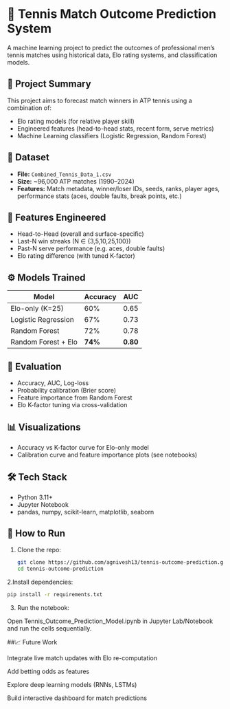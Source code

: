 # 🎾 Tennis Match Outcome Prediction System

A machine learning project to predict the outcomes of professional men’s tennis matches using historical data, Elo rating systems, and classification models.

## 📌 Project Summary

This project aims to forecast match winners in ATP tennis using a combination of:
- Elo rating models (for relative player skill)
- Engineered features (head-to-head stats, recent form, serve metrics)
- Machine Learning classifiers (Logistic Regression, Random Forest)

## 📂 Dataset

- **File:** `Combined_Tennis_Data_1.csv`
- **Size:** ~96,000 ATP matches (1990–2024)
- **Features:** Match metadata, winner/loser IDs, seeds, ranks, player ages, performance stats (aces, double faults, break points, etc.)

## 🔧 Features Engineered

- Head-to-Head (overall and surface-specific)
- Last-N win streaks (N ∈ {3,5,10,25,100})
- Past-N serve performance (e.g. aces, double faults)
- Elo rating difference (with tuned K-factor)

## ⚙️ Models Trained

| Model                  | Accuracy | AUC  |
|------------------------|----------|------|
| Elo-only (K=25)        | 60%      | 0.65 |
| Logistic Regression    | 67%      | 0.73 |
| Random Forest          | 72%      | 0.78 |
| Random Forest + Elo    | **74%**  | **0.80** |

## 🧪 Evaluation

- Accuracy, AUC, Log-loss
- Probability calibration (Brier score)
- Feature importance from Random Forest
- Elo K-factor tuning via cross-validation

## 📊 Visualizations

- Accuracy vs K-factor curve for Elo-only model
- Calibration curve and feature importance plots (see notebooks)

## 🛠️ Tech Stack

- Python 3.11+
- Jupyter Notebook
- pandas, numpy, scikit-learn, matplotlib, seaborn

## 🚀 How to Run

1. Clone the repo:
   ```bash
   git clone https://github.com/agnivesh13/tennis-outcome-prediction.git
   cd tennis-outcome-prediction

2.Install dependencies:

```bash
pip install -r requirements.txt
```
3. Run the notebook:

Open Tennis_Outcome_Prediction_Model.ipynb in Jupyter Lab/Notebook and run the cells sequentially.

##📈 Future Work

Integrate live match updates with Elo re-computation

Add betting odds as features

Explore deep learning models (RNNs, LSTMs)

Build interactive dashboard for match predictions
